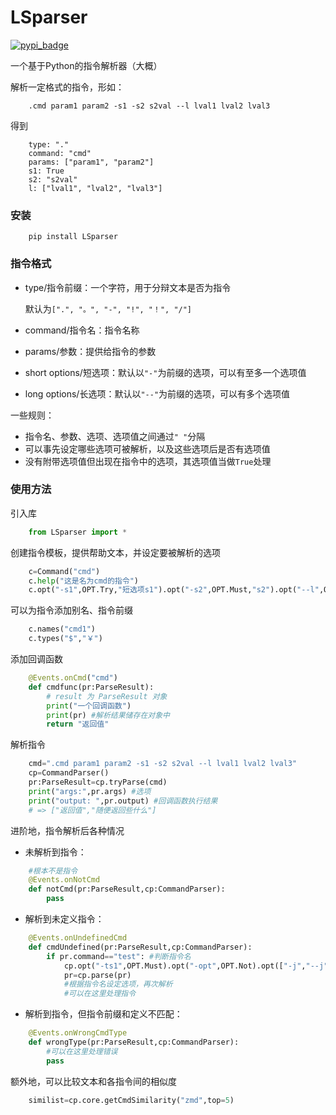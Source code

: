 # LSparser
[![pypi_badge](https://img.shields.io/pypi/v/LSparser?color=blue)](https://pypi.org/project/LSparser/)

一个基于Python的指令解析器（大概）

解析一定格式的指令，形如：
```
    .cmd param1 param2 -s1 -s2 s2val --l lval1 lval2 lval3
```
得到
```
    type: "."
    command: "cmd"
    params: ["param1", "param2"]
    s1: True
    s2: "s2val"
    l: ["lval1", "lval2", "lval3"]
```
### 安装
```
    pip install LSparser
```

### 指令格式
- type/指令前缀：一个字符，用于分辩文本是否为指令

  默认为`[".", "。", "-", "!", "！", "/"]`
- command/指令名：指令名称
- params/参数：提供给指令的参数
- short options/短选项：默认以`"-"`为前缀的选项，可以有至多一个选项值
- long options/长选项：默认以`"--"`为前缀的选项，可以有多个选项值

一些规则：
- 指令名、参数、选项、选项值之间通过`" "`分隔
- 可以事先设定哪些选项可被解析，以及这些选项后是否有选项值
- 没有附带选项值但出现在指令中的选项，其选项值当做`True`处理

### 使用方法
引入库
```Python
    from LSparser import *
```
创建指令模板，提供帮助文本，并设定要被解析的选项
```Python
    c=Command("cmd")
    c.help("这是名为cmd的指令")
    c.opt("-s1",OPT.Try,"短选项s1").opt("-s2",OPT.Must,"s2").opt("--l",OPT.Must,"还有长选项l")
```
可以为指令添加别名、指令前缀
```Python
    c.names("cmd1")
    c.types("$","￥")
```
添加回调函数
```Python
    @Events.onCmd("cmd")
    def cmdfunc(pr:ParseResult):
        # result 为 ParseResult 对象
        print("一个回调函数")
        print(pr) #解析结果储存在对象中
        return "返回值"
```
解析指令
```Python
    cmd=".cmd param1 param2 -s1 -s2 s2val --l lval1 lval2 lval3"
    cp=CommandParser()
    pr:ParseResult=cp.tryParse(cmd)
    print("args:",pr.args) #选项
    print("output: ",pr.output) #回调函数执行结果
    # => ["返回值","随便返回些什么"]
```

进阶地，指令解析后各种情况
- 未解析到指令：
```Python
    #根本不是指令
    @Events.onNotCmd
    def notCmd(pr:ParseResult,cp:CommandParser):
        pass
```
- 解析到未定义指令：
```Python
    @Events.onUndefinedCmd
    def cmdUndefined(pr:ParseResult,cp:CommandParser):
        if pr.command=="test": #判断指令名
            cp.opt("-ts1",OPT.Must).opt("-opt",OPT.Not).opt(["-j","--j"],OPT.Try)
            pr=cp.parse(pr)
            #根据指令名设定选项，再次解析
            #可以在这里处理指令
```
- 解析到指令，但指令前缀和定义不匹配：
```Python
    @Events.onWrongCmdType
    def wrongType(pr:ParseResult,cp:CommandParser):
        #可以在这里处理错误
        pass
```
额外地，可以比较文本和各指令间的相似度
```Python
    similist=cp.core.getCmdSimilarity("zmd",top=5)
```